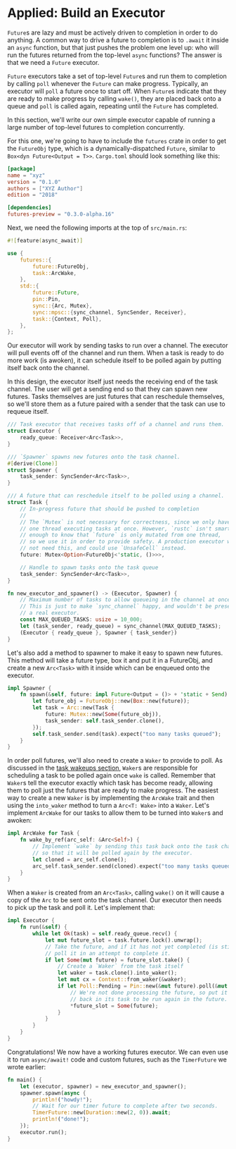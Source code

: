 # Applied: Build an Executor

`Future`s are lazy and must be actively driven to completion in order to do
anything. A common way to drive a future to completion is to `.await` it inside
an `async` function, but that just pushes the problem one level up: who will
run the futures returned from the top-level `async` functions? The answer is
that we need a `Future` executor.

`Future` executors take a set of top-level `Future`s and run them to completion
by calling `poll` whenever the `Future` can make progress. Typically, an
executor will `poll` a future once to start off. When `Future`s indicate that
they are ready to make progress by calling `wake()`, they are placed back
onto a queue and `poll` is called again, repeating until the `Future` has
completed.

In this section, we'll write our own simple executor capable of running a large
number of top-level futures to completion concurrently.

For this one, we're going to have to include the `futures` crate in order to
get the `FutureObj` type, which is a dynamically-dispatched `Future`, similar
to `Box<dyn Future<Output = T>>`. `Cargo.toml` should look something like this:

```toml
[package]
name = "xyz"
version = "0.1.0"
authors = ["XYZ Author"]
edition = "2018"

[dependencies]
futures-preview = "0.3.0-alpha.16"
```

Next, we need the following imports at the top of `src/main.rs`:

```rust
#![feature(async_await)]

use {
    futures::{
        future::FutureObj,
        task::ArcWake,
    },
    std::{
        future::Future,
        pin::Pin,
        sync::{Arc, Mutex},
        sync::mpsc::{sync_channel, SyncSender, Receiver},
        task::{Context, Poll},
    },
};
```

Our executor will work by sending tasks to run over a channel. The executor
will pull events off of the channel and run them. When a task is ready to
do more work (is awoken), it can schedule itself to be polled again by
putting itself back onto the channel.

In this design, the executor itself just needs the receiving end of the task
channel. The user will get a sending end so that they can spawn new futures.
Tasks themselves are just futures that can reschedule themselves, so we'll
store them as a future paired with a sender that the task can use to requeue
itself.

```rust
/// Task executor that receives tasks off of a channel and runs them.
struct Executor {
    ready_queue: Receiver<Arc<Task>>,
}

/// `Spawner` spawns new futures onto the task channel.
#[derive(Clone)]
struct Spawner {
    task_sender: SyncSender<Arc<Task>>,
}

/// A future that can reschedule itself to be polled using a channel.
struct Task {
    // In-progress future that should be pushed to completion
    //
    // The `Mutex` is not necessary for correctness, since we only have
    // one thread executing tasks at once. However, `rustc` isn't smart
    // enough to know that `future` is only mutated from one thread,
    // so we use it in order to provide safety. A production executor would
    // not need this, and could use `UnsafeCell` instead.
    future: Mutex<Option<FutureObj<'static, ()>>>,

    // Handle to spawn tasks onto the task queue
    task_sender: SyncSender<Arc<Task>>,
}

fn new_executor_and_spawner() -> (Executor, Spawner) {
    // Maximum number of tasks to allow queueing in the channel at once.
    // This is just to make `sync_channel` happy, and wouldn't be present in
    // a real executor.
    const MAX_QUEUED_TASKS: usize = 10_000;
    let (task_sender, ready_queue) = sync_channel(MAX_QUEUED_TASKS);
    (Executor { ready_queue }, Spawner { task_sender})
}
```

Let's also add a method to spawner to make it easy to spawn new futures.
This method will take a future type, box it and put it in a FutureObj,
and create a new `Arc<Task>` with it inside which can be enqueued onto the
executor.

```rust
impl Spawner {
    fn spawn(&self, future: impl Future<Output = ()> + 'static + Send) {
        let future_obj = FutureObj::new(Box::new(future));
        let task = Arc::new(Task {
            future: Mutex::new(Some(future_obj)),
            task_sender: self.task_sender.clone(),
        });
        self.task_sender.send(task).expect("too many tasks queued");
    }
}
```

In order poll futures, we'll also need to create a `Waker` to provide to
poll. As discussed in the [task wakeups section], `Waker`s are responsible
for scheduling a task to be polled again once `wake` is called. Remember that
`Waker`s tell the executor exactly which task has become ready, allowing
them to poll just the futures that are ready to make progress. The easiest way
to create a new `Waker` is by implementing the `ArcWake` trait and then using
the `into_waker` method to turn a `Arc<T: Wake>` into a `Waker`.
Let's implement `ArcWake` for our tasks to allow them to be
turned into `Waker`s and awoken:

```rust
impl ArcWake for Task {
    fn wake_by_ref(arc_self: &Arc<Self>) {
        // Implement `wake` by sending this task back onto the task channel
        // so that it will be polled again by the executor.
        let cloned = arc_self.clone();
        arc_self.task_sender.send(cloned).expect("too many tasks queued");
    }
}
```

When a `Waker` is created from an `Arc<Task>`, calling `wake()` on it will
cause a copy of the `Arc` to be sent onto the task channel. Our executor then
needs to pick up the task and poll it. Let's implement that:

```rust
impl Executor {
    fn run(&self) {
        while let Ok(task) = self.ready_queue.recv() {
            let mut future_slot = task.future.lock().unwrap();
            // Take the future, and if it has not yet completed (is still Some),
            // poll it in an attempt to complete it.
            if let Some(mut future) = future_slot.take() {
                // Create a `Waker` from the task itself
                let waker = task.clone().into_waker();
                let mut cx = Context::from_waker(&waker);
                if let Poll::Pending = Pin::new(&mut future).poll(&mut cx) {
                    // We're not done processing the future, so put it
                    // back in its task to be run again in the future.
                    *future_slot = Some(future);
                }
            }
        }
    }
}
```

Congratulations! We now have a working futures executor. We can even use it
to run `async/await!` code and custom futures, such as the `TimerFuture` we
wrote earlier:

```rust
fn main() {
    let (executor, spawner) = new_executor_and_spawner();
    spawner.spawn(async {
        println!("howdy!");
        // Wait for our timer future to complete after two seconds.
        TimerFuture::new(Duration::new(2, 0)).await;
        println!("done!");
    });
    executor.run();
}
```

[task wakeups section]: wakeups.md
